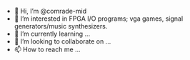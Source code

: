 - 👋 Hi, I’m @comrade-mid
- 👀 I’m interested in FPGA I/O programs; vga games, signal generators/music synthesizers.
- 🌱 I’m currently learning ...
- 💞️ I’m looking to collaborate on ...
- 📫 How to reach me ...

<!---
comrade-mid/comrade-mid is a ✨ special ✨ repository because its `README.md` (this file) appears on your GitHub profile.
You can click the Preview link to take a look at your changes.
--->
